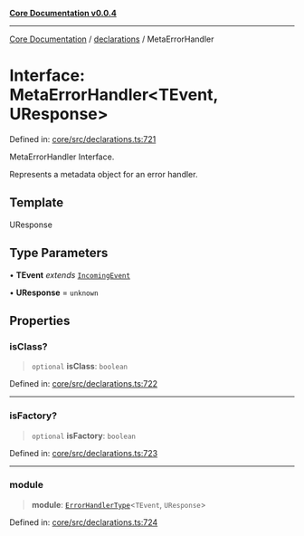 [**Core Documentation v0.0.4**](../../README.md)

***

[Core Documentation](../../modules.md) / [declarations](../README.md) / MetaErrorHandler

# Interface: MetaErrorHandler\<TEvent, UResponse\>

Defined in: [core/src/declarations.ts:721](https://github.com/stonemjs/core/blob/93efe04ef1a71ad6f49c3b315da54d45ace50f23/src/declarations.ts#L721)

MetaErrorHandler Interface.

Represents a metadata object for an error handler.

## Template

UResponse

## Type Parameters

• **TEvent** *extends* [`IncomingEvent`](../../events/IncomingEvent/classes/IncomingEvent.md)

• **UResponse** = `unknown`

## Properties

### isClass?

> `optional` **isClass**: `boolean`

Defined in: [core/src/declarations.ts:722](https://github.com/stonemjs/core/blob/93efe04ef1a71ad6f49c3b315da54d45ace50f23/src/declarations.ts#L722)

***

### isFactory?

> `optional` **isFactory**: `boolean`

Defined in: [core/src/declarations.ts:723](https://github.com/stonemjs/core/blob/93efe04ef1a71ad6f49c3b315da54d45ace50f23/src/declarations.ts#L723)

***

### module

> **module**: [`ErrorHandlerType`](../type-aliases/ErrorHandlerType.md)\<`TEvent`, `UResponse`\>

Defined in: [core/src/declarations.ts:724](https://github.com/stonemjs/core/blob/93efe04ef1a71ad6f49c3b315da54d45ace50f23/src/declarations.ts#L724)
